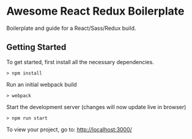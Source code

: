 # Awesome React Redux Boilerplate

Boilerplate and guide for a React/Sass/Redux build.


## Getting Started

To get started, first install all the necessary dependencies.

```
> npm install
```

Run an initial webpack build

```
> webpack
```

Start the development server (changes will now update live in browser)

```
> npm run start
```

To view your project, go to: [http://localhost:3000/](http://localhost:3000/)
